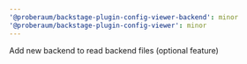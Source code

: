 ```yaml
---
'@proberaum/backstage-plugin-config-viewer-backend': minor
'@proberaum/backstage-plugin-config-viewer': minor
---
```


Add new backend to read backend files (optional feature)
